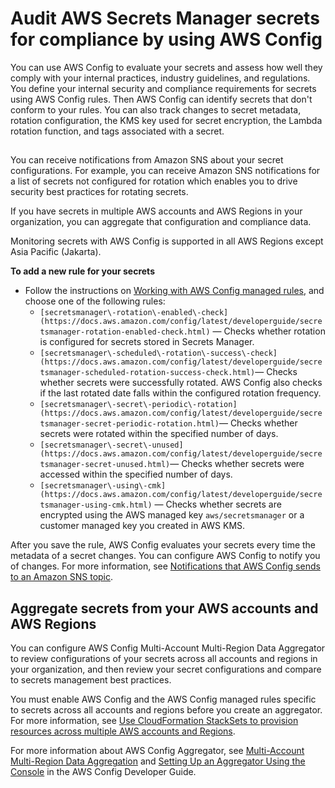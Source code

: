 # Audit AWS Secrets Manager secrets for compliance by using AWS Config<a name="configuring-awsconfig-rules"></a>

You can use AWS Config to evaluate your secrets and assess how well they comply with your internal practices, industry guidelines, and regulations\. You define your internal security and compliance requirements for secrets using AWS Config rules\. Then AWS Config can identify secrets that don't conform to your rules\. You can also track changes to secret metadata, rotation configuration, the KMS key used for secret encryption, the Lambda rotation function, and tags associated with a secret\.

## <a name="monitoring_CClong"></a>

You can receive notifications from Amazon SNS about your secret configurations\. For example, you can receive Amazon SNS notifications for a list of secrets not configured for rotation which enables you to drive security best practices for rotating secrets\.

If you have secrets in multiple AWS accounts and AWS Regions in your organization, you can aggregate that configuration and compliance data\. 

Monitoring secrets with AWS Config is supported in all AWS Regions except Asia Pacific \(Jakarta\)\.

**To add a new rule for your secrets**
+ Follow the instructions on [Working with AWS Config managed rules](https://docs.aws.amazon.com/config/latest/developerguide/managing-aws-managed-rules.html), and choose one of the following rules:
  + `[secretsmanager\-rotation\-enabled\-check](https://docs.aws.amazon.com/config/latest/developerguide/secretsmanager-rotation-enabled-check.html)` — Checks whether rotation is configured for secrets stored in Secrets Manager\. 
  + `[secretsmanager\-scheduled\-rotation\-success\-check](https://docs.aws.amazon.com/config/latest/developerguide/secretsmanager-scheduled-rotation-success-check.html)`— Checks whether secrets were successfully rotated\. AWS Config also checks if the last rotated date falls within the configured rotation frequency\. 
  + `[secretsmanager\-secret\-periodic\-rotation](https://docs.aws.amazon.com/config/latest/developerguide/secretsmanager-secret-periodic-rotation.html)`— Checks whether secrets were rotated within the specified number of days\.
  + `[secretsmanager\-secret\-unused](https://docs.aws.amazon.com/config/latest/developerguide/secretsmanager-secret-unused.html)`— Checks whether secrets were accessed within the specified number of days\.
  + `[secretsmanager\-using\-cmk](https://docs.aws.amazon.com/config/latest/developerguide/secretsmanager-using-cmk.html)` — Checks whether secrets are encrypted using the AWS managed key `aws/secretsmanager` or a customer managed key you created in AWS KMS\.

After you save the rule, AWS Config evaluates your secrets every time the metadata of a secret changes\. You can configure AWS Config to notify you of changes\. For more information, see [ Notifications that AWS Config sends to an Amazon SNS topic](https://docs.aws.amazon.com/config/latest/developerguide/notifications-for-AWS-Config.html)\.

## Aggregate secrets from your AWS accounts and AWS Regions<a name="configure-awsconfig-aggregator"></a>

You can configure AWS Config Multi\-Account Multi\-Region Data Aggregator to review configurations of your secrets across all accounts and regions in your organization, and then review your secret configurations and compare to secrets management best practices\. 

You must enable AWS Config and the AWS Config managed rules specific to secrets across all accounts and regions before you create an aggregator\. For more information, see [Use CloudFormation StackSets to provision resources across multiple AWS accounts and Regions](http://aws.amazon.com/blogs/aws/use-cloudformation-stacksets-to-provision-resources-across-multiple-aws-accounts-and-regions)\.

For more information about AWS Config Aggregator, see [Multi\-Account Multi\-Region Data Aggregation](https://docs.aws.amazon.com/config/latest/developerguide/aggregate-data.html) and [Setting Up an Aggregator Using the Console](https://docs.aws.amazon.com/config/latest/developerguide/setup-aggregator-console.html) in the AWS Config Developer Guide\. 